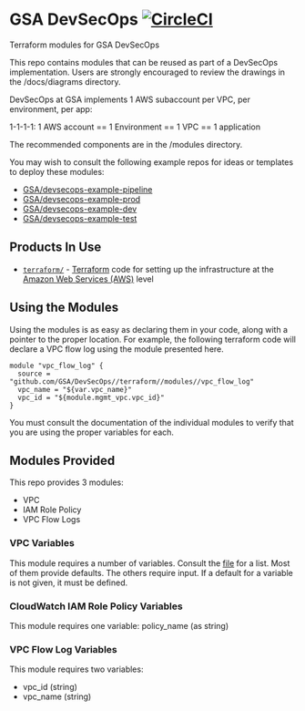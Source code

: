 # GSA DevSecOps [![CircleCI](https://circleci.com/gh/GSA/DevSecOps.svg?style=svg)](https://circleci.com/gh/GSA/DevSecOps)

Terraform modules for GSA DevSecOps

This repo contains modules that can be reused as part of a DevSecOps implementation. Users are strongly encouraged to review the drawings in the /docs/diagrams directory.

DevSecOps at GSA implements 1 AWS subaccount per VPC, per environment, per app:

1-1-1-1:
1 AWS account == 1 Environment == 1 VPC == 1 application

The recommended components are in the /modules directory.

You may wish to consult the following example repos for ideas or templates to deploy these modules:

* [GSA/devsecops-example-pipeline](https://github.com/GSA/devsecops-example-pipeline)
* [GSA/devsecops-example-prod](https://github.com/GSA/devsecops-example-prod)
* [GSA/devsecops-example-dev](https://github.com/GSA/devsecops-example-dev)
* [GSA/devsecops-example-test](https://github.com/GSA/devsecops-example-test)

## Products In Use

* [`terraform/`](terraform/) - [Terraform](https://www.terraform.io/) code for setting up the infrastructure at the [Amazon Web Services (AWS)](https://aws.amazon.com/) level

## Using the Modules

Using the modules is as easy as declaring them in your code, along with a pointer to the proper location. For example, the following terraform code will declare a VPC flow log using the module presented here.

```hcl
module "vpc_flow_log" {
  source = "github.com/GSA/DevSecOps//terraform//modules//vpc_flow_log"
  vpc_name = "${var.vpc_name}"
  vpc_id = "${module.mgmt_vpc.vpc_id}"
}
```

You must consult the documentation of the individual modules to verify that you are using the proper variables for each.

## Modules Provided

This repo provides 3 modules:

* VPC
* IAM Role Policy
* VPC Flow Logs

### VPC Variables

This module requires a number of variables. Consult the [file](https://github.com/GSA/DevSecOps/blob/master/terraform/modules/vpc/variables.tf) for a list. Most of them provide defaults. The others require input. If a default for a variable is not given, it must be defined.

### CloudWatch IAM Role Policy Variables

This module requires one variable: policy_name (as string)

### VPC Flow Log Variables

This module requires two variables:

* vpc_id (string)
* vpc_name (string)
